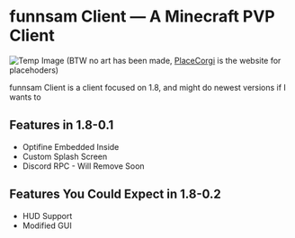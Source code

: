 # funnsam Client — A Minecraft PVP Client
![Temp Image](http://placecorgi.com/500/200) (BTW no art has been made, [PlaceCorgi](http://placecorgi.com) is the website for placehoders)

funnsam Client is a client focused on 1.8, and might do newest versions if I wants to

## Features in 1.8-0.1
- Optifine Embedded Inside
- Custom Splash Screen
- Discord RPC - Will Remove Soon

## Features You Could Expect in 1.8-0.2
- HUD Support
- Modified GUI
